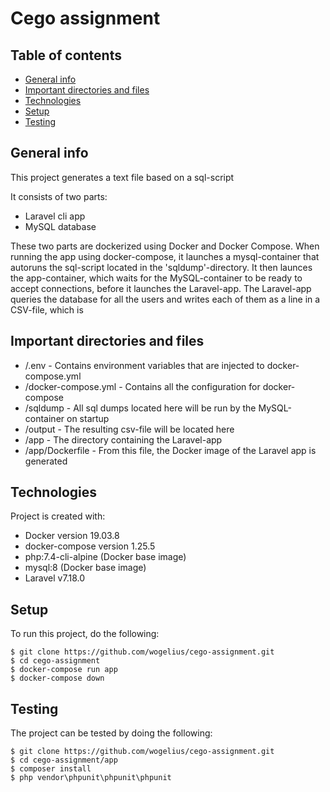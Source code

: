 # Cego assignment

## Table of contents
* [General info](#general-info)
* [Important directories and files](#important-directories-and-files)
* [Technologies](#technologies)
* [Setup](#setup)
* [Testing](#testing)

## General info
This project generates a text file based on a sql-script

It consists of two parts:
* Laravel cli app
* MySQL database

These two parts are dockerized using Docker and Docker Compose.
When running the app using docker-compose, it launches a mysql-container that autoruns the sql-script located in the 'sqldump'-directory.
It then launces the app-container, which waits for the MySQL-container to be ready to accept connections, before it launches the Laravel-app.
The Laravel-app queries the database for all the users and writes each of them as a line in a CSV-file, which is 

## Important directories and files
* /.env - Contains environment variables that are injected to docker-compose.yml
* /docker-compose.yml - Contains all the configuration for docker-compose
* /sqldump - All sql dumps located here will be run by the MySQL-container on startup
* /output - The resulting csv-file will be located here
* /app - The directory containing the Laravel-app
* /app/Dockerfile - From this file, the Docker image of the Laravel app is generated

## Technologies
Project is created with:
* Docker version 19.03.8
* docker-compose version 1.25.5
* php:7.4-cli-alpine (Docker base image)
* mysql:8 (Docker base image)
* Laravel v7.18.0

## Setup
To run this project, do the following:

```
$ git clone https://github.com/wogelius/cego-assignment.git
$ cd cego-assignment
$ docker-compose run app
$ docker-compose down
```

## Testing
The project can be tested by doing the following:

```
$ git clone https://github.com/wogelius/cego-assignment.git
$ cd cego-assignment/app
$ composer install
$ php vendor\phpunit\phpunit\phpunit
```

